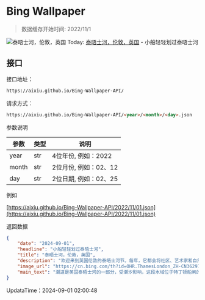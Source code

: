 # Bing Wallpaper

> 数据缓存开始时间: 2022/11/1

![泰晤士河，伦敦，英国](https://cn.bing.com/th?id=OHR.ThamesLondon_ZH-CN3629717426_1920x1080.webp)
Today: [泰晤士河，伦敦，英国](https://cn.bing.com/th?id=OHR.ThamesLondon_ZH-CN3629717426_1920x1080.webp) - 小船轻轻划过泰晤士河

## 接口

接口地址：

```html
https://aixiu.github.io/Bing-Wallpaper-API/
```

请求方式：

```html
https://aixiu.github.io/Bing-Wallpaper-API/<year>/<month>/<day>.json
```

参数说明

| 参数 | 类型 | 说明 |
| - | - | - |
| year | str | 4位年份, 例如：2022 |
| month | str | 2位月份, 例如：02、12 |
| day | str | 2位日期, 例如：02、25 |

例如

[https://aixiu.github.io/Bing-Wallpaper-API/2022/11/01.json](https://aixiu.github.io/Bing-Wallpaper-API/2022/11/01.json)

返回数据

```json
{
    "date": "2024-09-01",
    "headline": "小船轻轻划过泰晤士河",
    "title": "泰晤士河，伦敦，英国",
    "description": "欢迎来到英国伦敦的泰晤士河节。每年，它都会将社区、艺术家和自然爱好者聚集在一起，向河流致敬，为期一个月。2024年的重点活动包括一年一度的帆船赛舟会、大河赛和清洁泰晤士河挑战赛。",
    "image_url": "https://cn.bing.com/th?id=OHR.ThamesLondon_ZH-CN3629717426_1920x1080.webp",
    "main_text": "潮道是英国泰晤士河的一部分，受潮汐影响，这段水域位于特丁顿船闸的下游。"
}
```

UpdataTime：2024-09-01 02:00:48
